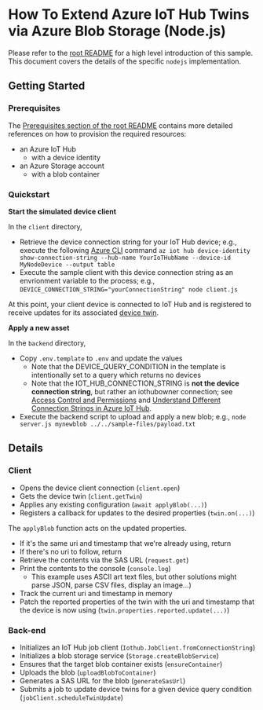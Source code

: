 # How To Extend Azure IoT Hub Twins via Azure Blob Storage (Node.js)

Please refer to the [root README](../README.md) for a high level introduction of this sample. This document covers the details of the specific `nodejs` implementation.  

## Getting Started

### Prerequisites

The [Prerequisites section of the root README](../README.md#prerequisites) contains more detailed references on how to provision the required resources:
- an Azure IoT Hub
  - with a device identity
- an Azure Storage account
  - with a blob container

### Quickstart

**Start the simulated device client**

In the `client` directory,

- Retrieve the device connection string for your IoT Hub device; e.g., execute the following [Azure CLI](https://docs.microsoft.com/en-us/cli/azure/install-azure-cli?view=azure-cli-latest) command `az iot hub device-identity show-connection-string --hub-name YourIoTHubName --device-id MyNodeDevice --output table`
- Execute the sample client with this device connection string as an envrionment variable to the process; e.g., `DEVICE_CONNECTION_STRING="yourConnectionString" node client.js`

At this point, your client device is connected to IoT Hub and is registered to receive updates for its associated [device twin](https://docs.microsoft.com/en-us/azure/iot-hub/iot-hub-devguide-device-twins).

**Apply a new asset**

In the `backend` directory,

- Copy `.env.template` to `.env` and update the values
  - Note that the DEVICE_QUERY_CONDITION in the template is intentionally set to a query which returns no devices
  - Note that the IOT_HUB_CONNECTION_STRING is **not the device connection string**, but rather an iothubowner connection; see [Access Control and Permissions](https://docs.microsoft.com/en-us/azure/iot-hub/iot-hub-devguide-security#iot-hub-permissions) and [Understand Different Connection Strings in Azure IoT Hub](https://blogs.msdn.microsoft.com/iotdev/2017/05/09/understand-different-connection-strings-in-azure-iot-hub/).
- Execute the backend script to upload and apply a new blob; e.g., `node server.js mynewblob ../../sample-files/payload.txt`

## Details

### Client 

- Opens the device client connection (`client.open`)
- Gets the device twin (`client.getTwin`)
- Applies any existing configuration (`await applyBlob(...)`)
- Registers a callback for updates to the desired properties (`twin.on(...)`)

The `applyBlob` function acts on the updated properties.

- If it's the same uri and timestamp that we're already using, return
- If there's no uri to follow, return
- Retrieve the contents via the SAS URL (`request.get`)
- Print the contents to the console (`console.log`)
  - This example uses ASCII art text files, but other solutions might parse JSON, parse CSV files, display an image...)
- Track the current uri and timestamp in memory
- Patch the reported properties of the twin with the uri and timestamp that the device is now using (`twin.properties.reported.update(...)`)

### Back-end

- Initializes an IoT Hub job client (`Iothub.JobClient.fromConnectionString`)
- Initializes a blob storage service (`Storage.createBlobService`)
- Ensures that the target blob container exists (`ensureContainer`)
- Uploads the blob (`uploadBlobToContainer`)
- Generates a SAS URL for the blob (`generateSasUrl`)
- Submits a job to update device twins for a given device query condition (`jobClient.scheduleTwinUpdate`)
